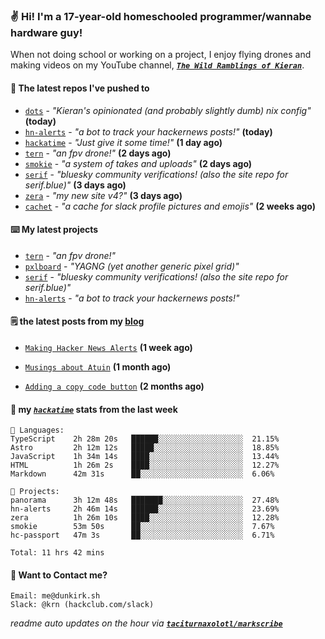 ### ✌️ Hi! I'm a 17-year-old homeschooled programmer/wannabe hardware guy!

When not doing school or working on a project, I enjoy flying drones and making videos on my YouTube channel, [**_`The Wild Ramblings of Kieran`_**](https://youtube.com/@kieran.rambles).

#### 👷 The latest repos I've pushed to

- [`dots`](https://github.com/taciturnaxolotl/dots) - _"Kieran's opinionated (and probably slightly dumb) nix config"_ **(today)**
- [`hn-alerts`](https://github.com/taciturnaxolotl/hn-alerts) - _"a bot to track your hackernews posts!"_ **(today)**
- [`hackatime`](https://github.com/hackclub/hackatime) - _"Just give it some time!"_ **(1 day ago)**
- [`tern`](https://github.com/taciturnaxolotl/tern) - _"an fpv drone!"_ **(2 days ago)**
- [`smokie`](https://github.com/taciturnaxolotl/smokie) - _"a system of takes and uploads"_ **(2 days ago)**
- [`serif`](https://github.com/taciturnaxolotl/serif) - _"bluesky community verifications! (also the site repo for serif.blue)"_ **(3 days ago)**
- [`zera`](https://github.com/taciturnaxolotl/zera) - _"my new site v4?"_ **(3 days ago)**
- [`cachet`](https://github.com/taciturnaxolotl/cachet) - _"a cache for slack profile pictures and emojis"_ **(2 weeks ago)**

#### ⌨️ My latest projects

- [`tern`](https://github.com/taciturnaxolotl/tern) - _"an fpv drone!"_
- [`pxlboard`](https://github.com/taciturnaxolotl/pxlboard) - _"YAGNG (yet another generic pixel grid)"_
- [`serif`](https://github.com/taciturnaxolotl/serif) - _"bluesky community verifications! (also the site repo for serif.blue)"_
- [`hn-alerts`](https://github.com/taciturnaxolotl/hn-alerts) - _"a bot to track your hackernews posts!"_

#### 🗒️ the latest posts from my [blog](https://dunkirk.sh)

- [`Making Hacker News Alerts`](https://dunkirk.sh/blog/hn-alerts/) **(1 week ago)**

- [`Musings about Atuin`](https://dunkirk.sh/blog/atuin/) **(1 month ago)**

- [`Adding a copy code button`](https://dunkirk.sh/blog/adding-a-copy-button/) **(2 months ago)**



#### 📡 my [_`hackatime`_](https://waka.hackclub.com) stats from the last week

```text
💾 Languages:
TypeScript    2h 28m 20s   ██████░░░░░░░░░░░░░░░░░░░  21.15%
Astro         2h 12m 12s   █████░░░░░░░░░░░░░░░░░░░░  18.85%
JavaScript    1h 34m 14s   ████░░░░░░░░░░░░░░░░░░░░░  13.44%
HTML          1h 26m 2s    ████░░░░░░░░░░░░░░░░░░░░░  12.27%
Markdown      42m 31s      ██░░░░░░░░░░░░░░░░░░░░░░░  6.06%

💼 Projects:
panorama      3h 12m 48s   ███████░░░░░░░░░░░░░░░░░░  27.48%
hn-alerts     2h 46m 14s   ██████░░░░░░░░░░░░░░░░░░░  23.69%
zera          1h 26m 10s   ████░░░░░░░░░░░░░░░░░░░░░  12.28%
smokie        53m 50s      ██░░░░░░░░░░░░░░░░░░░░░░░  7.67%
hc-passport   47m 3s       ██░░░░░░░░░░░░░░░░░░░░░░░  6.71%

Total: 11 hrs 42 mins
```

#### 📮 Want to Contact me?

```text
Email: me@dunkirk.sh
Slack: @krn (hackclub.com/slack)
```

_readme auto updates on the hour via [**`taciturnaxolotl/markscribe`**](https://github.com/taciturnaxolotl/markscribe)_
